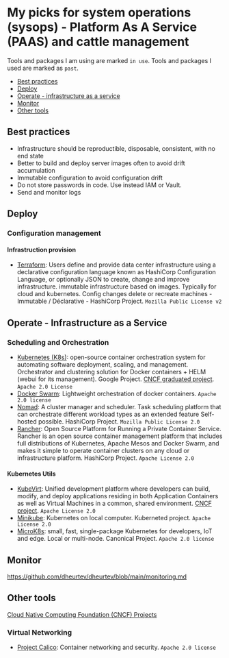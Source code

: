 # My picks for system operations (sysops) -  Platform As A Service (PAAS) and cattle management

Tools and packages I am using are marked `in use`.
Tools and packages I used are marked as `past`.

- [Best practices](#best-practices)
- [Deploy](#deploy)
- [Operate - infrastructure as a service](#operate---infrastructure-as-a-service)
- [Monitor](#monitor)
- [Other tools](#other-tools)

## Best practices ##
- Infrastructure should be reproductible, disposable, consistent, with no end state
- Better to build and deploy server images often to avoid drift accumulation
- Immutable configuration to avoid configuration drift
- Do not store passwords in code. Use instead IAM or Vault. 
- Send and monitor logs

## Deploy ##
### Configuration management ###
#### Infrastruction provision ####
- [Terraform](https://www.terraform.io/): Users define and provide data center infrastructure using a declarative configuration language known as HashiCorp Configuration Language, or optionally JSON to create, change and improve infrastructure. immutable infrastructure based on images. Typically for cloud and kubernetes. Config changes delete or recreate machines - Immutable / Déclarative - HashiCorp Project. `Mozilla Public License v2`

## Operate - Infrastructure as a Service ##
### Scheduling and Orchestration ###
- [Kubernetes (K8s)](https://kubernetes.io/): open-source container orchestration system for automating software deployment, scaling, and management. Orchestrator and clustering solution for Docker containers + HELM (webui for its management). Google Project. [CNCF graduated project](https://www.cncf.io/projects/kubernetes/). `Apache 2.0 License`
- [Docker Swarm](https://docs.docker.com/engine/swarm/): Lightweight orchestration of docker containers. `Apache 2.0 license`
- [Nomad](https://www.nomadproject.io/): A cluster manager and scheduler. Task scheduling platform that can orchestrate different workload types as an extended feature Self-hosted possible. HashiCorp Project. `Mozilla Public License 2.0`
- [Rancher](https://rancher.com/): Open Source Platform for Running a Private Container Service. Rancher is an open source container management platform that includes full distributions of Kubernetes, Apache Mesos and Docker Swarm, and makes it simple to operate container clusters on any cloud or infrastructure platform. HashiCorp Project. `Apache License 2.0`
#### Kubernetes Utils ####
- [KubeVirt](https://kubevirt.io/): Unified development platform where developers can build, modify, and deploy applications residing in both Application Containers as well as Virtual Machines in a common, shared environment.  [CNCF project](https://www.cncf.io/projects/kubevirt/). `Apache License 2.0`
- [Minikube](https://minikube.sigs.k8s.io/docs/start/): Kubernetes on local computer. Kuberneted project. `Apache License 2.0`
- [MicroK8s](https://microk8s.io/): small, fast, single-package Kubernetes for developers, IoT and edge. Local or multi-node. Canonical Project. `Apache 2.0 license` 

## Monitor ##
https://github.com/dheurtev/dheurtev/blob/main/monitoring.md

## Other tools ##
[Cloud Native Computing Foundation (CNCF) Projects](https://www.cncf.io/projects/)

### Virtual Networking ###
- [Project Calico](https://www.tigera.io/project-calico/): Container networking and security. `Apache 2.0 license` 

